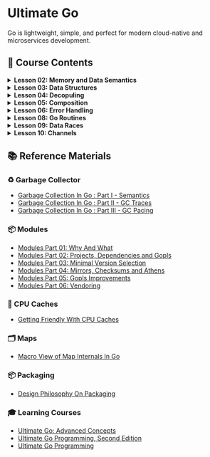 # Ultimate Go

Go is lightweight, simple, and perfect for modern cloud-native and microservices development.

## 📗 Course Contents

<details>
<summary> <b>Lesson 02: Memory and Data Semantics</b> </summary>

- [Variables](https://github.com/gkjoyes/ultimate-go/tree/main/lesson_02/variables/example1/example1.go)
- [Struct Types](https://github.com/gkjoyes/ultimate-go/tree/main/lesson_02/struct_types/example1/example1.go)
- [Pointers: Pass by Values](https://github.com/gkjoyes/ultimate-go/tree/main/lesson_02/pointers/example1/example1.go)
- [Pointers: Sharing Data](https://github.com/gkjoyes/ultimate-go/tree/main/lesson_02/pointers/example2/example2.go)
- [Pointers: Escape Analysis](https://github.com/gkjoyes/ultimate-go/tree/main/lesson_02/pointers/example3/example3.go)
- [Pointers: Stack Growth](https://github.com/gkjoyes/ultimate-go/tree/main/lesson_02/pointers/example4/example4.go)
- [Contants](https://github.com/gkjoyes/ultimate-go/tree/main/lesson_02/constants/)
  
</details>

<details>
<summary> <b>Lesson 03: Data Structures</b> </summary>

- [Arrays: Mechanical Sympathy](https://github.com/gkjoyes/ultimate-go/tree/main/lesson_03/arrays/example1)
- [Arrays: Semantics](https://github.com/gkjoyes/ultimate-go/tree/main/lesson_03/arrays/example2/example2.go)
- [Arrays: Range Mechanics](https://github.com/gkjoyes/ultimate-go/tree/main/lesson_03/arrays/example2/example2.go)
- [Slices: Declare, Length, and Reference Types](https://github.com/gkjoyes/ultimate-go/tree/main/lesson_03/slices/example2/example2.go)
- [Slices: Appending Slices](https://github.com/gkjoyes/ultimate-go/tree/main/lesson_03/slices/example4/example4.go)
- [Slices: Taking Slices of Slices](https://github.com/gkjoyes/ultimate-go/tree/main/lesson_03/slices/example3/example3.go)
- [Slices: Strings and References](https://github.com/gkjoyes/ultimate-go/tree/main/lesson_03/slices/example5/example5.go)
- [Slices: Strings and Slices](https://github.com/gkjoyes/ultimate-go/tree/main/lesson_03/slices/example6/example6.go)
- [Slices: Range Mechanics](https://github.com/gkjoyes/ultimate-go/tree/main/lesson_03/slices/example8/example8.go)
- [Maps](https://github.com/gkjoyes/ultimate-go/tree/main/lesson_03/maps/)
  
</details>

<details>
<summary> <b>Lesson 04: Decopuling</b> </summary>

- [Methods: Value and Pointer Semantics](https://github.com/gkjoyes/ultimate-go/tree/main/lesson_04/methods/example1/example1.go)
- [Methods: Function/Method Variables](https://github.com/gkjoyes/ultimate-go/tree/main/lesson_04/methods/example3/example3.go)
- [Interfaces: Polymorphism](https://github.com/gkjoyes/ultimate-go/tree/main/lesson_04/interfaces/example2/example2.go)
- [Interfaces: Method Sets and Address of Value](https://github.com/gkjoyes/ultimate-go/tree/main/lesson_04/interfaces/example3/example3.go)
- [Interfaces: Storage by Value](https://github.com/gkjoyes/ultimate-go/tree/main/lesson_04/interfaces/example5/example5.go)
- [Interfaces: Type Assertion](https://github.com/gkjoyes/ultimate-go/tree/main/lesson_04/interfaces/example7/example7.go)
- [Embedding](https://github.com/gkjoyes/ultimate-go/tree/main/lesson_04/embedding)
- [Exporting](https://github.com/gkjoyes/ultimate-go/tree/main/lesson_04/exporting)
  
</details>

<details>
<summary> <b>Lesson 05: Composition</b> </summary>

- [Grouping Types](https://github.com/gkjoyes/ultimate-go/tree/main/lesson_05/grouping)
- [Decoupling](https://github.com/gkjoyes/ultimate-go/tree/main/lesson_05/decoupling)
- [Conversion and Assertions](https://github.com/gkjoyes/ultimate-go/tree/main/lesson_05/assertions)
- [Interface Pollution](https://github.com/gkjoyes/ultimate-go/tree/main/lesson_05/pollution)
- [Mocking](https://github.com/gkjoyes/ultimate-go/tree/main/lesson_05/mocking)
  
</details>

<details>
<summary> <b>Lesson 06: Error Handling</b> </summary>

- [Default Error Values](https://github.com/gkjoyes/ultimate-go/blob/main/lesson_06/example1/example1.go)
- [Error Variables](https://github.com/gkjoyes/ultimate-go/blob/main/lesson_06/example2/example2.go)
- [Type as Context](https://github.com/gkjoyes/ultimate-go/blob/main/lesson_06/example4/example4.go)
- [Behavior as Context](https://github.com/gkjoyes/ultimate-go/blob/main/lesson_06/example5/example5.go)
- [Find the Bug](https://github.com/gkjoyes/ultimate-go/blob/main/lesson_06/example6/example6.go)
- [Wrapping Errors](https://github.com/gkjoyes/ultimate-go/blob/main/lesson_06/example7/example7.go)
  
</details>

<details>
<summary> <b>Lesson 08: Go Routines</b> </summary>

- [Creating Go Routines](https://github.com/gkjoyes/ultimate-go/tree/main/lesson_08)

</details>

<details>
<summary> <b>Lesson 09: Data Races</b> </summary>

- [Managing Data Races](https://github.com/gkjoyes/ultimate-go/tree/main/lesson_09)

</details>

<details>
<summary> <b>Lesson 10: Channels</b> </summary>

- [Wait For Result](https://github.com/gkjoyes/ultimate-go/blob/main/lesson_10/example1/example1.go)
- [Fanout](https://github.com/gkjoyes/ultimate-go/blob/main/lesson_10/example2/example2.go)
- [Wait For Task](https://github.com/gkjoyes/ultimate-go/blob/main/lesson_10/example3/example3.go)
- [Pooling](https://github.com/gkjoyes/ultimate-go/blob/main/lesson_10/example4/example4.go)
- [Fanout Semaphore](https://github.com/gkjoyes/ultimate-go/blob/main/lesson_10/example5/example5.go)
- [Bounded Work Pooling](https://github.com/gkjoyes/ultimate-go/blob/main/lesson_10/example6/example6.go)
- [Drop Pattern](https://github.com/gkjoyes/ultimate-go/blob/main/lesson_10/example7/example7.go)
- [Cancellation Pattern](https://github.com/gkjoyes/ultimate-go/blob/main/lesson_10/example8/example8.go)

</details>

## 📚 Reference Materials

### ♻️ Garbage Collector

- [Garbage Collection In Go : Part I - Semantics](https://www.ardanlabs.com/blog/2018/12/garbage-collection-in-go-part1-semantics.html)
- [Garbage Collection In Go : Part II - GC Traces](https://www.ardanlabs.com/blog/2019/05/garbage-collection-in-go-part2-gctraces.html)
- [Garbage Collection In Go : Part III - GC Pacing](https://www.ardanlabs.com/blog/2019/07/garbage-collection-in-go-part3-gcpacing.html)

### 📦 Modules

- [Modules Part 01: Why And What](https://www.ardanlabs.com/blog/2019/10/modules-01-why-and-what.html)
- [Modules Part 02: Projects, Dependencies and Gopls](https://www.ardanlabs.com/blog/2019/12/modules-02-projects-dependencies-gopls.html)
- [Modules Part 03: Minimal Version Selection](https://www.ardanlabs.com/blog/2019/12/modules-03-minimal-version-selection.html)
- [Modules Part 04: Mirrors, Checksums and Athens](https://www.ardanlabs.com/blog/2020/02/modules-04-mirros-checksums-athens.html)
- [Modules Part 05: Gopls Improvements](https://www.ardanlabs.com/blog/2020/04/modules-05-gopls-improvements.html)
- [Modules Part 06: Vendoring](https://www.ardanlabs.com/blog/2020/04/modules-06-vendoring.html)

### 🧠 CPU Caches

- [Getting Friendly With CPU Caches](https://www.ardanlabs.com/blog/2023/07/getting-friendly-with-cpu-caches.html)

### 🗂️ Maps

- [Macro View of Map Internals In Go](https://www.ardanlabs.com/blog/2013/12/macro-view-of-map-internals-in-go.html)

### 📦 Packaging

- [Design Philosophy On Packaging](https://www.ardanlabs.com/blog/2017/02/design-philosophy-on-packaging.html)

### 🎓 Learning Courses

- [Ultimate Go: Advanced Concepts](https://learning.oreilly.com/course/ultimate-go-advanced/9780135339503/)
- [Ultimate Go Programming, Second Edition](https://learning.oreilly.com/course/ultimate-go-programming/9780135261651/)
- [Ultimate Go Programming](https://learning.oreilly.com/course/ultimate-go-programming/9780134757476/)
